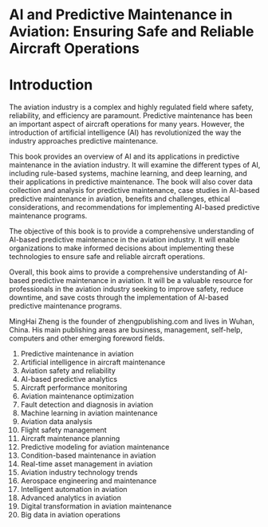 # AI and Predictive Maintenance in Aviation: Ensuring Safe and Reliable Aircraft Operations

# Introduction

The aviation industry is a complex and highly regulated field where safety, reliability, and efficiency are paramount. Predictive maintenance has been an important aspect of aircraft operations for many years. However, the introduction of artificial intelligence (AI) has revolutionized the way the industry approaches predictive maintenance.

This book provides an overview of AI and its applications in predictive maintenance in the aviation industry. It will examine the different types of AI, including rule-based systems, machine learning, and deep learning, and their applications in predictive maintenance. The book will also cover data collection and analysis for predictive maintenance, case studies in AI-based predictive maintenance in aviation, benefits and challenges, ethical considerations, and recommendations for implementing AI-based predictive maintenance programs.

The objective of this book is to provide a comprehensive understanding of AI-based predictive maintenance in the aviation industry. It will enable organizations to make informed decisions about implementing these technologies to ensure safe and reliable aircraft operations.

Overall, this book aims to provide a comprehensive understanding of AI-based predictive maintenance in aviation. It will be a valuable resource for professionals in the aviation industry seeking to improve safety, reduce downtime, and save costs through the implementation of AI-based predictive maintenance programs.

MingHai Zheng is the founder of zhengpublishing.com and lives in Wuhan, China. His main publishing areas are business, management, self-help, computers and other emerging foreword fields.



1. Predictive maintenance in aviation
2. Artificial intelligence in aircraft maintenance
3. Aviation safety and reliability
4. AI-based predictive analytics
5. Aircraft performance monitoring
6. Aviation maintenance optimization
7. Fault detection and diagnosis in aviation
8. Machine learning in aviation maintenance
9. Aviation data analysis
10. Flight safety management
11. Aircraft maintenance planning
12. Predictive modeling for aviation maintenance
13. Condition-based maintenance in aviation
14. Real-time asset management in aviation
15. Aviation industry technology trends
16. Aerospace engineering and maintenance
17. Intelligent automation in aviation
18. Advanced analytics in aviation
19. Digital transformation in aviation maintenance
20. Big data in aviation operations


